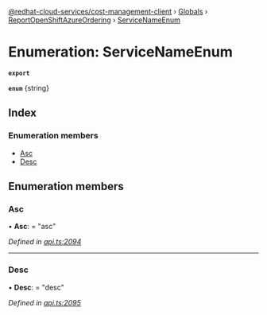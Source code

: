 [@redhat-cloud-services/cost-management-client](../README.md) › [Globals](../globals.md) › [ReportOpenShiftAzureOrdering](../modules/reportopenshiftazureordering.md) › [ServiceNameEnum](reportopenshiftazureordering.servicenameenum.md)

# Enumeration: ServiceNameEnum

**`export`** 

**`enum`** {string}

## Index

### Enumeration members

* [Asc](reportopenshiftazureordering.servicenameenum.md#asc)
* [Desc](reportopenshiftazureordering.servicenameenum.md#desc)

## Enumeration members

###  Asc

• **Asc**: = "asc"

*Defined in [api.ts:2094](https://github.com/RedHatInsights/javascript-clients/blob/master/packages/cost-management/api.ts#L2094)*

___

###  Desc

• **Desc**: = "desc"

*Defined in [api.ts:2095](https://github.com/RedHatInsights/javascript-clients/blob/master/packages/cost-management/api.ts#L2095)*
